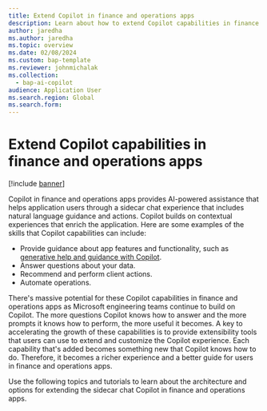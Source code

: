 ```yaml
---
title: Extend Copilot in finance and operations apps
description: Learn about how to extend Copilot capabilities in finance and operations apps through understanding examples of Copilot capabilities.
author: jaredha
ms.author: jaredha
ms.topic: overview
ms.date: 02/08/2024
ms.custom: bap-template
ms.reviewer: johnmichalak
ms.collection:
  - bap-ai-copilot
audience: Application User
ms.search.region: Global
ms.search.form:
---
```


# Extend Copilot capabilities in finance and operations apps

[!include [banner](../includes/banner.md)]

Copilot in finance and operations apps provides AI-powered assistance that helps application users through a sidecar chat experience that includes natural language guidance and actions. Copilot builds on contextual experiences that enrich the application. Here are some examples of the skills that Copilot capabilities can include:

- Provide guidance about app features and functionality, such as [generative help and guidance with Copilot](enable-copilot-generative-help.md).
- Answer questions about your data.
- Recommend and perform client actions.
- Automate operations.

There's massive potential for these Copilot capabilities in finance and operations apps as Microsoft engineering teams continue to build on Copilot. The more questions Copilot knows how to answer and the more prompts it knows how to perform, the more useful it becomes. A key to accelerating the growth of these capabilities is to provide extensibility tools that users can use to extend and customize the Copilot experience. Each capability that's added becomes something new that Copilot knows how to do. Therefore, it becomes a richer experience and a better guide for users in finance and operations apps.

Use the following topics and tutorials to learn about the architecture and options for extending the sidecar chat Copilot in finance and operations apps.
